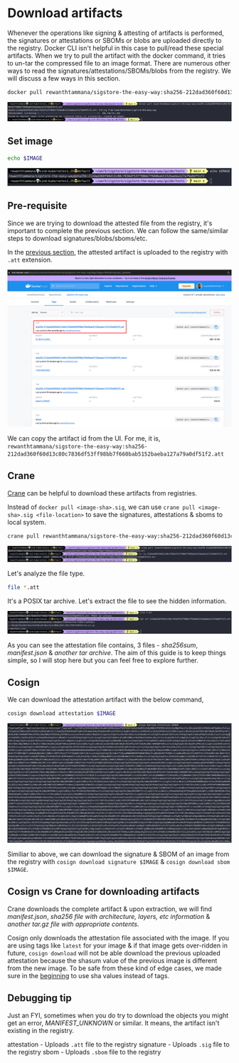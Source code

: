 # Download artifacts

Whenever the operations like signing & attesting of artifacts is performed, the signatures or attestations or SBOMs or blobs are uploaded directly to the registry. Docker CLI isn't helpful in this case to pull/read these special artifacts. When we try to pull the artifact with the docker command, it tries to un-tar the compressed file to an image format. There are numerous other ways to read the signatures/attestations/SBOMs/blobs from the registry. We will discuss a few ways in this section.

```bash
docker pull rewanthtammana/sigstore-the-easy-way:sha256-212dad360f60d13c80c7836df53ff98bb7f660bab5152baeba127a79a0df51f2.att
```

![download-artifact-docker](../images/download-artifact-docker.png)

## Set image

```bash
echo $IMAGE
```

![set-image-variable](../images/set-image-variable.png)

## Pre-requisite

Since we are trying to download the attested file from the registry, it's important to complete the previous section. We can follow the same/similar steps to download signatures/blobs/sboms/etc.

In the [previous section](./attest-and-verify-artifacts.md#attest-and-push-the-sbom-to-oci-registry), the attested artifact is uploaded to the registry with `.att` extension.

![cosign-attest-sbom-ui](../images/cosign-attest-sbom-ui.png)

We can copy the artifact id from the UI. For me, it is, `rewanthtammana/sigstore-the-easy-way:sha256-212dad360f60d13c80c7836df53ff98bb7f660bab5152baeba127a79a0df51f2.att`

## Crane

[Crane](https://github.com/google/go-containerregistry/blob/main/cmd/crane/doc/crane.md) can be helpful to download these artifacts from registries.

Instead of `docker pull <image-sha>.sig`, we can use `crane pull <image-sha>.sig <file-location>` to save the signatures, attestations & sboms to local system.

```bash
crane pull rewanthtammana/sigstore-the-easy-way:sha256-212dad360f60d13c80c7836df53ff98bb7f660bab5152baeba127a79a0df51f2.att 212dad360f60d13c80c7836df53ff98bb7f660bab5152baeba127a79a0df51f2.att
```

![download-artifact-crane](../images/download-artifact-crane.png)

Let's analyze the file type.

```bash
file *.att
```

It's a POSIX tar archive. Let's extract the file to see the hidden information.

![download-crane-extract-tar](../images/download-crane-extract-tar.png)

As you can see the attestation file contains, 3 files - *sha256sum*, *manifest.json* & *another tar archive*. The aim of this guide is to keep things simple, so I will stop here but you can feel free to explore further.

## Cosign

We can download the attestation artifact with the below command,

```bash
cosign download attestation $IMAGE
```

![download-artifact-cosign](../images/download-artifact-cosign.png)

Similiar to above, we can download the signature & SBOM of an image from the registry with `cosign download signature $IMAGE` & `cosign download sbom $IMAGE`.

## Cosign vs Crane for downloading artifacts

Crane downloads the complete artifact & upon extraction, we will find *manifest.json*, *sha256 file with architecture, layers, etc information* & *another tar.gz file with appropriate contents*.

Cosign only downloads the attestation file associated with the image. If you are using tags like `latest` for your image & if that image gets over-ridden in future, `cosign download` will not be able download the previous uploaded attestation because the shasum value of the previous image is different from the new image. To be safe from these kind of edge cases, we made sure in the [beginning](./sign-and-verify-with-key.md#set-image) to use sha values instead of tags.

## Debugging tip

Just an FYI, sometimes when you do try to download the objects you might get an error, *MANIFEST_UNKNOWN* or similar. It means, the artifact isn't existing in the registry.

attestation - Uploads `.att` file to the registry
signature - Uploads `.sig` file to the registry
sbom - Uploads `.sbom` file to the registry
